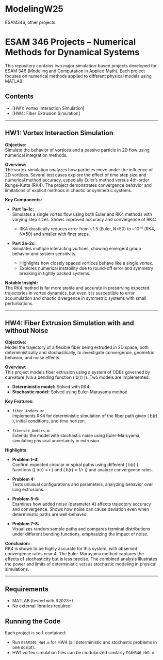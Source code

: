 # ModelingW25
ESAM346, other projects
# ESAM 346 Projects – Numerical Methods for Dynamical Systems

This repository contains two major simulation-based projects developed for ESAM 346 (Modeling and Computation in Applied Math). Each project focuses on numerical methods applied to different physical models using MATLAB.

## Contents

- [HW1: Vortex Interaction Simulation]
- [HW4: Fiber Extrusion Simulation]

---

## HW1: Vortex Interaction Simulation

**Objective:**  
Simulate the behavior of vortices and a passive particle in 2D flow using numerical integration methods.

**Overview:**  
The vortex simulation analyzes how particles move under the influence of 2D vortices. Several test cases explore the effect of time step size and numerical method accuracy, especially Euler’s method versus 4th-order Runge-Kutta (RK4). The project demonstrates convergence behavior and limitations of explicit methods in chaotic or symmetric systems.

**Key Components:**

- **Part 1a–1c:**  
  Simulates a single vortex flow using both Euler and RK4 methods with varying step sizes. Shows improved accuracy and convergence of RK4:
  - RK4 drastically reduces error from ~1.5 (Euler, N=50) to ~10⁻⁵ (RK4, N=50) and smaller with finer steps.

- **Part 2a–2c:**  
  Simulates multiple interacting vortices, showing emergent group behavior and system sensitivity.
  - Highlights how closely spaced vortices behave like a single vortex.
  - Explores numerical instability due to round-off error and symmetry breaking in tightly packed systems.

**Notable Insight:**  
The RK4 method is far more stable and accurate in preserving expected trajectories in vortex dynamics, but even it is susceptible to error accumulation and chaotic divergence in symmetric systems with small perturbations.

---

## HW4: Fiber Extrusion Simulation with and without Noise

**Objective:**  
Model the trajectory of a flexible fiber being extruded in 2D space, both deterministically and stochastically, to investigate convergence, geometric behavior, and noise effects.

**Overview:**  
This project models fiber extrusion using a system of ODEs governed by curvature (via a bending function \( b(r) \)). Two models are implemented:
- **Deterministic model:** Solved with RK4
- **Stochastic model:** Solved using Euler-Maruyama method

**Key Features:**

- `fiber_Anders.m`:  
  Implements RK4 for deterministic simulation of the fiber path given \( b(r) \), initial conditions, and time horizon.

- `fibersde_Anders.m`:  
  Extends the model with stochastic noise using Euler-Maruyama, simulating physical uncertainty in extrusion.

**Highlights:**

- **Problem 1–3:**  
  Confirm expected circular or spiral paths using different \( b(r) \) functions (\( b(r) = r \) and \( b(r) = 1/r \)) and analyze convergence rates.
  
- **Problem 4:**  
  Tests unusual configurations and parameters, analyzing behavior over long extrusions.

- **Problem 5–6:**  
  Examines how added noise (parameter A) affects trajectory accuracy and convergence. Shows how noise can cause deviation even when deterministic paths are well-behaved.

- **Problem 7–8:**  
  Visualizes random sample paths and compares terminal distributions under different bending functions, emphasizing the impact of noise.

**Conclusion:**  
RK4 is shown to be highly accurate for this system, with observed convergence rates near 4. The Euler-Maruyama method captures the effects of stochasticity but is less precise. The combined analysis illustrates the power and limits of deterministic versus stochastic modeling in physical simulations.

---

## Requirements

- MATLAB (tested with R2023+)
- No external libraries required

## Running the Code

Each project is self-contained:
- Run `ESAM346_HW4.m` for HW4 (all deterministic and stochastic problems in one script).
- HW1 vortex simulation files can be modularized similarly `ESAM346_HW1.m`.

